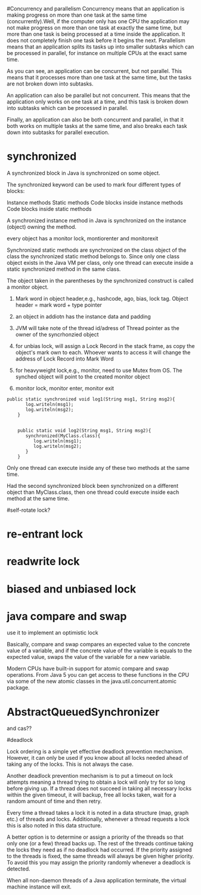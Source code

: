 #Concurrency and parallelism
Concurrency means that an application is making progress on more than one task at the same time (concurrently).Well, if the computer only has one CPU the application may not make progress on more than one task at exactly the same time, but more than one task is being processed at a time inside the application. It does not completely finish one task before it begins the next.
Parallelism means that an application splits its tasks up into smaller subtasks which can be processed in parallel, for instance on multiple CPUs at the exact same time.

As you can see, an application can be concurrent, but not parallel. This means that it processes more than one task at the same time, but the tasks are not broken down into subtasks.

An application can also be parallel but not concurrent. This means that the application only works on one task at a time, and this task is broken down into subtasks which can be processed in parallel.

Finally, an application can also be both concurrent and parallel, in that it both works on multiple tasks at the same time, and also breaks each task down into subtasks for parallel execution.




# synchronized

A synchronized block in Java is synchronized on some object.

The synchronized keyword can be used to mark four different types of blocks:

Instance methods
Static methods
Code blocks inside instance methods
Code blocks inside static methods

A synchronized instance method in Java is synchronized on the instance (object) owning the method.

every object has a monitor lock, montiorenter and monitorexit



Synchronized static methods are synchronized on the class object of the class the synchronized static method belongs to. Since only one class object exists in the Java VM per class, only one thread can execute inside a static synchronized method in the same class.

The object taken in the parentheses by the synchronized construct is called a monitor object.



1. Mark word in object header,e.g., hashcode, ago, bias, lock tag. Object header = mark word + type pointer

2. an object in addiotn has the instance data and padding

3. JVM will take note of the thread id/adress of Thread pointer  as the owner of the syncrhonzied object

4. for unbias lock, will assign a Lock Record in the stack frame, as copy the object's mark own to each. Whoever wants to access it will change the address of Lock Record into Mark Word

5. for heavyweight lock,e.g., monitor, need to use Mutex from OS. The synched object will point to the created monitor object

6. monitor lock, monitor enter, monitor exit


```
public static synchronized void log1(String msg1, String msg2){
       log.writeln(msg1);
       log.writeln(msg2);
    }

  
    public static void log2(String msg1, String msg2){
       synchronized(MyClass.class){
          log.writeln(msg1);
          log.writeln(msg2);  
       }
    }
```

Only one thread can execute inside any of these two methods at the same time.

Had the second synchronized block been synchronized on a different object than MyClass.class, then one thread could execute inside each method at the same time.

#self-rotate lock?

# re-entrant lock

# readwrite lock


# biased and unbiased lock

# java compare and swap

use it to implement an optimistic lock

Basically, compare and swap compares an expected value to the concrete value of a variable, and if the concrete value of the variable is equals to the expected value, swaps the value of the variable for a new variable.

Modern CPUs have built-in support for atomic compare and swap operations. From Java 5 you can get access to these functions in the CPU via some of the new atomic classes in the java.util.concurrent.atomic package.

# AbstractQueuedSynchronizer
and cas??

#deadlock

Lock ordering is a simple yet effective deadlock prevention mechanism. However, it can only be used if you know about all locks needed ahead of taking any of the locks. This is not always the case.

Another deadlock prevention mechanism is to put a timeout on lock attempts meaning a thread trying to obtain a lock will only try for so long before giving up. If a thread does not succeed in taking all necessary locks within the given timeout, it will backup, free all locks taken, wait for a random amount of time and then retry.

Every time a thread takes a lock it is noted in a data structure (map, graph etc.) of threads and locks. Additionally, whenever a thread requests a lock this is also noted in this data structure.

A better option is to determine or assign a priority of the threads so that only one (or a few) thread backs up. The rest of the threads continue taking the locks they need as if no deadlock had occurred. If the priority assigned to the threads is fixed, the same threads will always be given higher priority. To avoid this you may assign the priority randomly whenever a deadlock is detected.

When all non-daemon threads of a Java application terminate, the virtual machine instance will exit.

